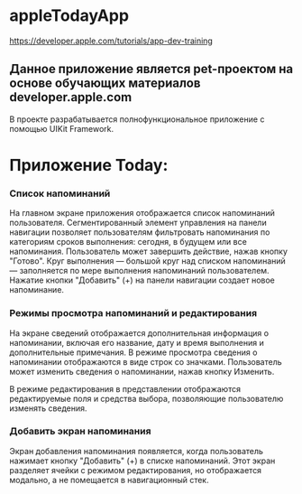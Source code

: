 # appleTodayApp
https://developer.apple.com/tutorials/app-dev-training
## Данное приложение является pet-проектом на основе обучающих материалов developer.apple.com
В проекте разрабатывается полнофункциональное приложение с помощью UIKit Framework.
# Приложение Today: 
### Список напоминаний
На главном экране приложения отображается список напоминаний пользователя. Сегментированный элемент управления на панели навигации позволяет пользователям фильтровать напоминания по категориям сроков выполнения: сегодня, в будущем или все напоминания. Пользователь может завершить действие, нажав кнопку "Готово". Круг выполнения — большой круг над списком напоминаний — заполняется по мере выполнения напоминаний пользователем. Нажатие кнопки "Добавить" (+) на панели навигации создает новое напоминание.
### Режимы просмотра напоминаний и редактирования
На экране сведений отображается дополнительная информация о напоминании, включая его название, дату и время выполнения и дополнительные примечания. В режиме просмотра сведения о напоминании отображаются в виде строк со значками. Пользователь может изменить сведения о напоминании, нажав кнопку Изменить.

В режиме редактирования в представлении отображаются редактируемые поля и средства выбора, позволяющие пользователю изменять сведения.

### Добавить экран напоминания
Экран добавления напоминания появляется, когда пользователь нажимает кнопку "Добавить" (+) в списке напоминаний. Этот экран разделяет ячейки с режимом редактирования, но отображается модально, а не помещается в навигационный стек.
